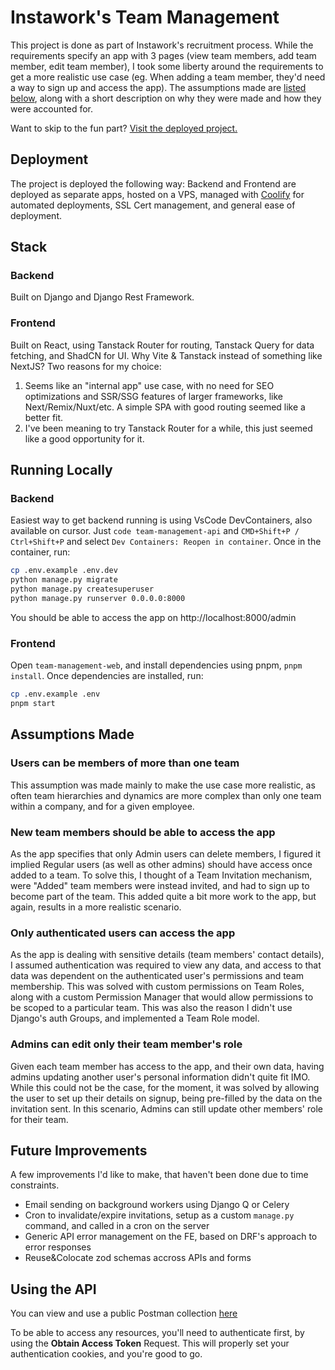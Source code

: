 # Instawork's Team Management
This project is done as part of Instawork's recruitment process. While the requirements specify an app with 3 pages (view team members, add team member, edit team member), I took some liberty around the requirements to get a more realistic use case (eg. When adding a team member, they'd need a way to sign up and access the app). The assumptions made are [listed below](#assumptions-made), along with a short description on why they were made and how they were accounted for.

Want to skip to the fun part? [Visit the deployed project.](https://team-management.laing.mx)

## Deployment
The project is deployed the following way:
Backend and Frontend are deployed as separate apps, hosted on a VPS, managed with [Coolify](https://coolify.io) for automated deployments, SSL Cert management, and general ease of deployment.

## Stack

### Backend
Built on Django and Django Rest Framework.

### Frontend
Built on React, using Tanstack Router for routing, Tanstack Query for data fetching, and ShadCN for UI. Why Vite & Tanstack instead of something like NextJS? Two reasons for my choice:
1. Seems like an "internal app" use case, with no need for SEO optimizations and SSR/SSG features of larger frameworks, like Next/Remix/Nuxt/etc. A simple SPA with good routing seemed like a better fit.
1. I've been meaning to try Tanstack Router for a while, this just seemed like a good opportunity for it.

## Running Locally
### Backend
Easiest way to get backend running is using VsCode DevContainers, also available on cursor. Just `code team-management-api` and `CMD+Shift+P / Ctrl+Shift+P` and select `Dev Containers: Reopen in container`.
Once in the container, run:
```bash
cp .env.example .env.dev
python manage.py migrate
python manage.py createsuperuser
python manage.py runserver 0.0.0.0:8000
```
You should be able to access the app on http://localhost:8000/admin
### Frontend
Open `team-management-web`, and install dependencies using pnpm, `pnpm install`.
Once dependencies are installed, run:
```bash
cp .env.example .env
pnpm start
```

## Assumptions Made
### Users can be members of more than one team
This assumption was made mainly to make the use case more realistic, as often team hierarchies and dynamics are more complex than only one team within a company, and for a given employee.

### New team members should be able to access the app
As the app specifies that only Admin users can delete members, I figured it implied Regular users (as well as other admins) should have access once added to a team. To solve this, I thought of a Team Invitation mechanism, were "Added" team members were instead invited, and had to sign up to become part of the team. This added quite a bit more work to the app, but again, results in a more realistic scenario.

### Only authenticated users can access the app
As the app is dealing with sensitive details (team members' contact details), I assumed authentication was required to view any data, and access to that data was dependent on the authenticated user's permissions and team membership. This was solved with custom permissions on Team Roles, along with a custom Permission Manager that would allow permissions to be scoped to a particular team. This was also the reason I didn't use Django's auth Groups, and implemented a Team Role model.

### Admins can edit only their team member's role
Given each team member has access to the app, and their own data, having admins updating another user's personal information didn't quite fit IMO. While this could not be the case, for the moment, it was solved by allowing the user to set up their details on signup, being pre-filled by the data on the invitation sent. In this scenario, Admins can still update other members' role for their team.

## Future Improvements
A few improvements I'd like to make, that haven't been done due to time constraints.

- Email sending on background workers using Django Q or Celery
- Cron to invalidate/expire invitations, setup as a custom `manage.py` command, and called in a cron on the server
- Generic API error management on the FE, based on DRF's approach to error responses
- Reuse&Colocate zod schemas accross APIs and forms

## Using the API
You can view and use a public Postman collection [here](https://www.postman.com/kossina/instawork-team-management/collection/zfwe2l9/team-management)

To be able to access any resources, you'll need to authenticate first, by using the **Obtain Access Token** Request. This will properly set your authentication cookies, and you're good to go.
